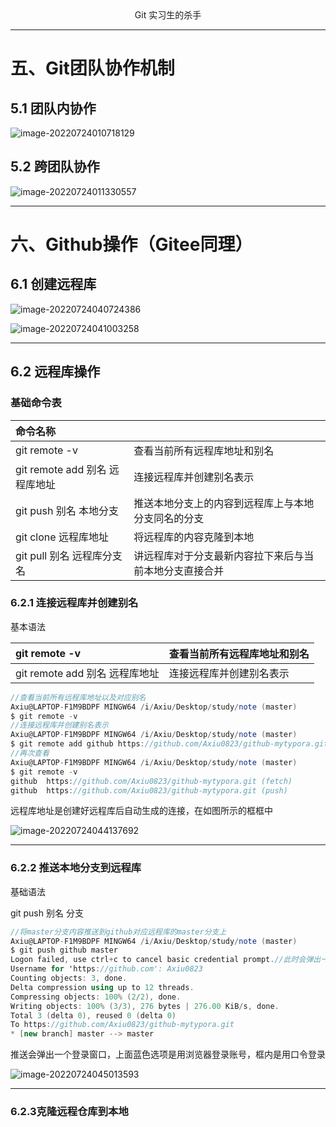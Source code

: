 <center>Git 实习生的杀手</center>

------

# 五、Git团队协作机制

## 5.1 团队内协作

![image-20220724010718129](https://picgo-1305004037.cos.ap-guangzhou.myqcloud.com/images/202207240107171.png)

## 5.2 跨团队协作



![image-20220724011330557](https://picgo-1305004037.cos.ap-guangzhou.myqcloud.com/images/202207240113613.png)

------

# 六、Github操作（Gitee同理）

## 6.1 创建远程库

![image-20220724040724386](https://picgo-1305004037.cos.ap-guangzhou.myqcloud.com/images/202207240407437.png)

![image-20220724041003258](https://picgo-1305004037.cos.ap-guangzhou.myqcloud.com/images/202207240410325.png)

------

## 6.2 远程库操作

### 基础命令表

| 命令名称                       |                                                        |
| :----------------------------- | ------------------------------------------------------ |
| git remote -v                  | 查看当前所有远程库地址和别名                           |
| git remote add 别名 远程库地址 | 连接远程库并创建别名表示                               |
| git push 别名 本地分支         | 推送本地分支上的内容到远程库上与本地分支同名的分支     |
| git clone 远程库地址           | 将远程库的内容克隆到本地                               |
| git pull 别名 远程库分支名     | 讲远程库对于分支最新内容拉下来后与当前本地分支直接合并 |

### 6.2.1 连接远程库并创建别名

基本语法

| git remote -v                  | 查看当前所有远程库地址和别名 |
| :----------------------------- | ---------------------------- |
| git remote add 别名 远程库地址 | 连接远程库并创建别名表示     |

```c#
//查看当前所有远程库地址以及对应别名
Axiu@LAPTOP-F1M9BDPF MINGW64 /i/Axiu/Desktop/study/note (master)
$ git remote -v 
//连接远程库并创建别名表示
Axiu@LAPTOP-F1M9BDPF MINGW64 /i/Axiu/Desktop/study/note (master)
$ git remote add github https://github.com/Axiu0823/github-mytypora.git
//再次查看
Axiu@LAPTOP-F1M9BDPF MINGW64 /i/Axiu/Desktop/study/note (master)
$ git remote -v
github  https://github.com/Axiu0823/github-mytypora.git (fetch)
github  https://github.com/Axiu0823/github-mytypora.git (push)
```

远程库地址是创建好远程库后自动生成的连接，在如图所示的框框中

![image-20220724044137692](https://picgo-1305004037.cos.ap-guangzhou.myqcloud.com/images/202207240441728.png)

------



### 6.2.2 推送本地分支到远程库

基础语法

git push 别名 分支

```c#
//将master分支内容推送到github对应远程库的master分支上
Axiu@LAPTOP-F1M9BDPF MINGW64 /i/Axiu/Desktop/study/note (master)
$ git push github master
Logon failed, use ctrl+c to cancel basic credential prompt.//此时会弹出一个窗口让我们登录
Username for 'https://github.com': Axiu0823
Counting objects: 3, done.
Delta compression using up to 12 threads.
Compressing objects: 100% (2/2), done.
Writing objects: 100% (3/3), 276 bytes | 276.00 KiB/s, done.
Total 3 (delta 0), reused 0 (delta 0)
To https://github.com/Axiu0823/github-mytypora.git
* [new branch] master --> master  

```

推送会弹出一个登录窗口，上面蓝色选项是用浏览器登录账号，框内是用口令登录

![image-20220724045013593](https://picgo-1305004037.cos.ap-guangzhou.myqcloud.com/images/202207240450634.png)

------

### 6.2.3克隆远程仓库到本地



